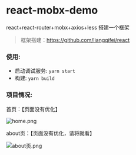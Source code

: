 # react-mobx-demo
react+react-router+mobx+axios+less 搭建一个框架
 
> 框架搭建：https://github.com/liangqifei/react

### 使用:

* 启动调试服务: `yarn start`
* 构建: `yarn build`

### 项目情况:

首页：【页面没有优化】

![home.png]()

about页：【页面没有优化，请将就看】

![about页.png](https://upload-images.jianshu.io/upload_images/3453108-72ebf4e71bdd322d.png?imageMogr2/auto-orient/strip%7CimageView2/2/w/1240)
